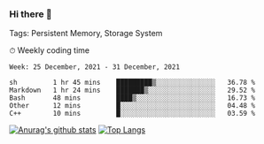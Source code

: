 ### Hi there 👋

Tags: Persistent Memory, Storage System

<!--

[![Anurag's github stats](https://github-readme-stats.vercel.app/api?username=wwyf)](https://github.com/anuraghazra/github-readme-stats)

[![Anurag's github stats](https://github-readme-stats.vercel.app/api?username=wwyf&count_private=true)](https://github.com/anuraghazra/github-readme-stats)


[![Top Langs](https://github-readme-stats.vercel.app/api/top-langs/?username=wwyf&count_private=true&&hide=jupyter%20notebook,html)](https://github.com/anuraghazra/github-readme-stats)



-->


⏱ Weekly coding time

<!--START_SECTION:waka-->
```text
Week: 25 December, 2021 - 31 December, 2021

sh         1 hr 45 mins    █████████▒░░░░░░░░░░░░░░░   36.78 % 
Markdown   1 hr 24 mins    ███████▒░░░░░░░░░░░░░░░░░   29.52 % 
Bash       48 mins         ████▒░░░░░░░░░░░░░░░░░░░░   16.73 % 
Other      12 mins         █░░░░░░░░░░░░░░░░░░░░░░░░   04.48 % 
C++        10 mins         █░░░░░░░░░░░░░░░░░░░░░░░░   03.59 % 
```
<!--END_SECTION:waka-->



[![Anurag's github stats](https://github-readme-stats.vercel.app/api?username=wwyf&count_private=true&show_icons=true&hide_border=true)](https://github.com/anuraghazra/github-readme-stats) [![Top Langs](https://github-readme-stats.vercel.app/api/top-langs/?username=wwyf&count_private=true&hide=jupyter%20notebook,html,OpenEdge%20ABL&langs_count=10&layout=compact&hide_border=true)](https://github.com/anuraghazra/github-readme-stats)

<!--

[![willianrod's wakatime stats](https://github-readme-stats.vercel.app/api/wakatime?username=wwyf)](https://github.com/anuraghazra/github-readme-stats)


-->
